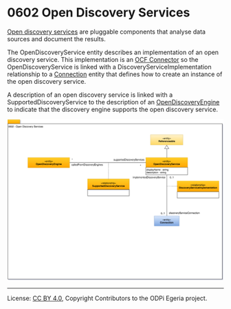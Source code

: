 <!-- SPDX-License-Identifier: CC-BY-4.0 -->
<!-- Copyright Contributors to the ODPi Egeria project. -->

# 0602 Open Discovery Services

[Open discovery services](../../../open-metadata-implementation/frameworks/open-discovery-framework/docs/discovery-service.md)
are pluggable components that analyse data sources and document the results.

The OpenDiscoveryService entity describes an implementation of an open discovery service.
This implementation is an [OCF Connector](../../../open-metadata-implementation/frameworks/open-connector-framework/docs/connector.md)
so the OpenDiscoveryService is linked with a DiscoveryServiceImplementation relationship to a 
[Connection](0201-Connectors-and-Connections.md) entity
that defines how to create an instance of the open discovery service.

A description of an open discovery service is linked with a SupportedDiscoveryService to the
description of an [OpenDiscoveryEngine](0601-Open-Discovery-Engine.md) to indicate that
the discovery engine supports the open discovery service.

![UML](0602-Open-Discovery-Services.png)




----
License: [CC BY 4.0](https://creativecommons.org/licenses/by/4.0/),
Copyright Contributors to the ODPi Egeria project.